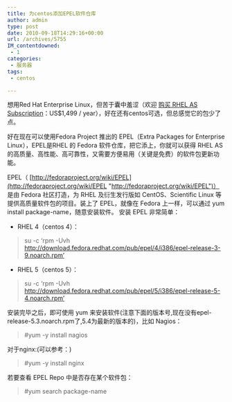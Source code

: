 ```yaml
---
title: 为centos添加EPEL软件仓库
author: admin
type: post
date: 2010-09-18T14:29:16+00:00
url: /archives/5755
IM_contentdowned:
 - 1
categories:
 - 服务器
tags:
 - centos

---
```

想用Red Hat Enterprise Linux，但苦于囊中羞涩（欢迎 [购买 RHEL AS Subscription](http://filteroff.com/index.php?q=uggcf%3A%2F%2Fjjj.erqung.pbz%2Fjnccf%2Ffgber%2F "购买 RHEL AS Subscription")：US$1,499 / year），好在还有centos可选，但总感觉它的包少了点。

好在现在可以使用Fedora Project 推出的 EPEL（Extra Packages for Enterprise Linux），EPEL是RHEL 的 Fedora 软件仓库，把它添上，你就可以获得 RHEL AS 的高质量、高性能、高可靠性，又需要方便易用（关键是免费）的软件包更新功能。

EPEL（ [http://fedoraproject.org/wiki/EPEL](http://fedoraproject.org/wiki/EPEL "http://fedoraproject.org/wiki/EPEL")） 是由 Fedora 社区打造，为 RHEL 及衍生发行版如 CentOS、Scientific Linux 等提供高质量软件包的项目。装上了 EPEL，就像在 Fedora 上一样，可以通过 yum install package-name，随意安装软件。
安装 EPEL 非常简单：
* RHEL 4（centos 4）：

> su -c ‘rpm -Uvh http://download.fedora.redhat.com/pub/epel/4/i386/epel-release-3-9.noarch.rpm’

* RHEL 5（centos 5）：

> su -c ‘rpm -Uvh http://download.fedora.redhat.com/pub/epel/5/i386/epel-release-5-4.noarch.rpm’

安装完毕之后，即可使用 yum 来安装软件(注意下面的版本号,现在没有epel-release-5.3.noarch.rpm了,5.4为最新的版本的)，比如 Nagios：

> #yum -y install nagios

对于nginx:(可以参考：)

> #yum -y install nginx

若要查看 EPEL Repo 中是否存在某个软件包：

> #yum search package-name